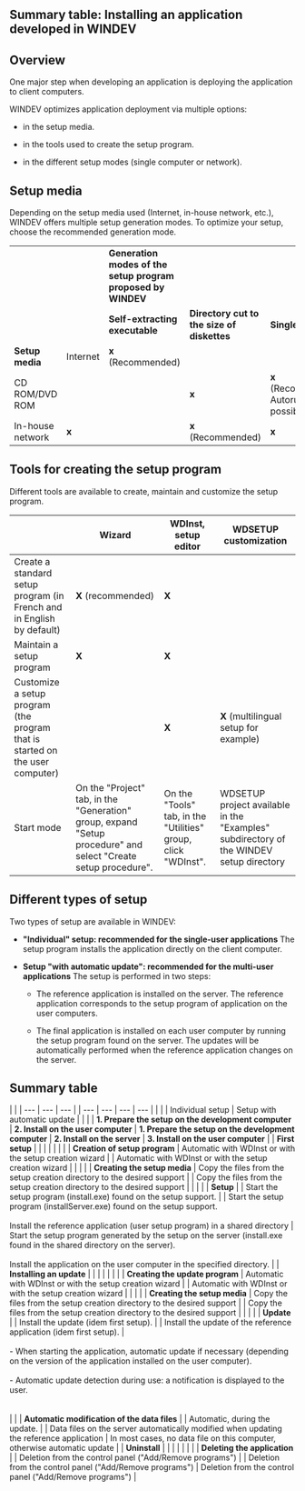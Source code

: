 


## Summary table: Installing an application developed in WINDEV
			



<a name="NOTE1"></a>
<a name="NOTE1_1"></a>


## Overview
<a name="overview_ELTTEXTE000328"></a>
One major step when developing an application is deploying the application to client computers.

WINDEV optimizes application deployment via multiple options:

- in the setup media. 

- in the tools used to create the setup program. 

- in the different setup modes (single computer or network). 




<a name="NOTE2"></a>
<a name="NOTE2_1"></a>


## Setup media
<a name="setup_media_ELTTEXTE000352"></a>
Depending on the setup media used (Internet, in-house network, etc.), WINDEV offers multiple setup generation modes. To optimize your setup, choose the recommended generation mode.


|   |   |   |   |   |   |
| --- | --- | --- | --- | --- | --- |
|   |   | **Generation modes of the setup program proposed by WINDEV** |
|   |   | **Self-extracting executable** | **Directory cut to the size of diskettes** | **Single directory** | **CD ROM/DVD ROM** |
| **Setup media** | Internet | **x** (Recommended) |   |   |   |
| CD ROM/DVD ROM |   |   | **x** | **x** (Recommended)<br>Autorun possible |
| In-house network | **x** |   | **x** (Recommended) | **x**  |



<a name="NOTE3"></a>
<a name="NOTE3_1"></a>


## Tools for creating the setup program
<a name="tools_for_creating_the_setup_program_ELTTEXTE000376"></a>
Different tools are available to create, maintain and customize the setup program.

|   | Wizard | WDInst,<br>setup editor | WDSETUP customization |
| --- | --- | --- | --- |
| Create a standard setup program (in French and in English by default) | **X** (recommended) | **X** |   |
| Maintain a setup program | **X** | **X** |   |
| Customize a setup program (the program that is started on the user computer) |   | **X** | **X** (multilingual setup for example) |
| Start mode | On the "Project" tab, in the "Generation" group, expand "Setup procedure" and select "Create setup procedure". | On the "Tools" tab, in the "Utilities" group, click "WDInst". | WDSETUP project available in the "Examples" subdirectory of the WINDEV setup directory |



<a name="NOTE4"></a>
<a name="NOTE4_1"></a>


## Different types of setup
<a name="different_types_setup_ELTTEXTE000400"></a>
Two types of setup are available in WINDEV:

- **"Individual" setup: recommended for the single-user applications**
	The setup program installs the application directly on the client computer.

- **Setup "with automatic update": recommended for the multi-user applications**
	The setup is performed in two steps:

	- The reference application is installed on the server. The reference application corresponds to the setup program of application on the user computers.

	- The final application is installed on each user computer by running the setup program found on the server. The updates will be automatically performed when the reference application changes on the server.







<a name="NOTE5"></a>
<a name="NOTE5_1"></a>


## Summary table
<a name="summary_table_ELTTEXTE000424"></a>


   |   |   | --- | --- | --- |
| --- | --- | --- | --- |
|   |   | Individual setup | Setup with automatic update |
|   |   | **1. Prepare the setup on the development computer** | **2. Install on the user computer** | **1. Prepare the setup on the development computer** | **2. Install on the server** | **3. Install on the user computer** |
| **First setup** |   |   |   |   |   |
|   | **Creation of setup program** | Automatic with WDInst or with the setup creation wizard |   | Automatic with WDInst or with the setup creation wizard |   |   |
|   | **Creating the setup media** | Copy the files from the setup creation directory to the desired support |   | Copy the files from the setup creation directory to the desired support |   |   |
|   | **Setup** |   | Start the setup program (install.exe) found on the setup support. |   | Start the setup program (installServer.exe) found on the setup support.<br><br>Install the reference application (user setup program) in a shared directory | Start the setup program generated by the setup on the server (install.exe found in the shared directory on the server).<br><br>Install the application on the user computer in the specified directory. |
| **Installing an update** |   |   |   |   |   |
|   | **Creating the update program** | Automatic with WDInst or with the setup creation wizard |   | Automatic with WDInst or with the setup creation wizard |   |   |
|   | **Creating the setup media** | Copy the files from the setup creation directory to the desired support |   | Copy the files from the setup creation directory to the desired support |   |   |
|   | **Update** |   | Install the update (idem first setup). |   | Install the update of the reference application (idem first setup). | <br><br>- When starting the application, automatic update if necessary (depending on the version of the application installed on the user computer). <br><br>- Automatic update detection during use: a notification is displayed to the user.<br><br><br> |
|   | **Automatic modification of the data files** |   | Automatic, during the update. |   | Data files on the server automatically modified when updating the reference application | In most cases, no data file on this computer, otherwise automatic update |
| **Uninstall** |   |   |   |   |   |
|   | **Deleting the application** |   | Deletion from the control panel ("Add/Remove programs") |   | Deletion from the control panel ("Add/Remove programs") | Deletion from the control panel ("Add/Remove programs") |




